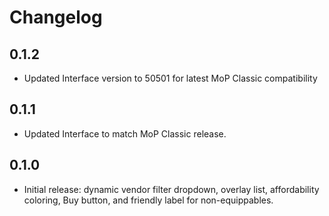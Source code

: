 # Changelog

## 0.1.2
- Updated Interface version to 50501 for latest MoP Classic compatibility

## 0.1.1
- Updated Interface to match MoP Classic release.

## 0.1.0
- Initial release: dynamic vendor filter dropdown, overlay list, affordability coloring, Buy button, and friendly label for non-equippables.

